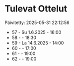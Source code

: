 # Tulevat Ottelut

Päivitetty: 2025-05-31 22:12:56

- 57 - Su 1.6.2025 - 16:00
- 58 -  - 18:30
- 59 - La 14.6.2025 - 14:00
- 60 -  - 17:00
- 61 -  - 19:00
- 62 -  - 19:00
